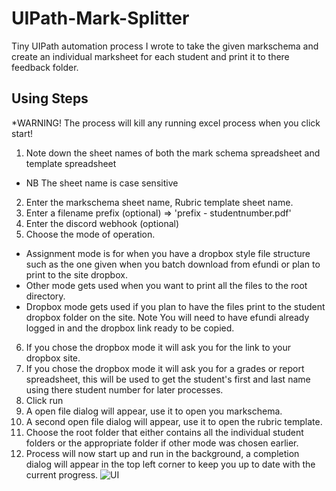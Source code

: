 # UIPath-Mark-Splitter
Tiny UIPath automation process I wrote to take the given markschema and create an individual marksheet for each student and print it to there feedback folder.</br>
## Using Steps
*WARNING! The process will kill any running excel process when you click start!
1. Note down the sheet names of both the mark schema spreadsheet and template spreadsheet
* NB The sheet name is case sensitive
2. Enter the markschema sheet name, Rubric template sheet name.
3. Enter a filename prefix (optional) => 'prefix - studentnumber.pdf'
4. Enter the discord webhook (optional)
5. Choose the mode of operation.
* Assignment mode is for when you have a dropbox style file structure  such as the one given when you batch download from efundi or plan to  print to the site       dropbox.
* Other mode gets used when you want to print all the files to the root directory.
* Dropbox mode gets used if you plan to have the files print to the  student dropbox folder on the site. Note You will need to have efundi  already logged in and the dropbox link ready to be copied.
6. If you chose the dropbox mode it will ask you for the link to your dropbox site.
7. If you chose the dropbox mode it will ask you for a grades or report  spreadsheet, this will be used to get the student's first and last name  using there student number for later processes.
8. Click run
9. A open file dialog will appear, use it to open you markschema.
10. A second open file dialog will appear, use it to open the rubric template.
11. Choose the root folder that either contains all the individual  student folders or the appropriate folder if other mode was chosen earlier.
12. Process will now start up and run in the background, a completion dialog will appear in the top left corner to keep you up to date with the current progress.
![UI](https://i.imgur.com/A6n6BoD.png)
